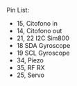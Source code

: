Pin List:
 -  15, Citofono in
 -  14, Citofono out
 -  21, 22 I2C Sim800
 -  18 SDA Gyroscope
 -  19 SCL Gyroscope
 -  34, Piezo
 -  35, RF RX
 -  25, Servo 